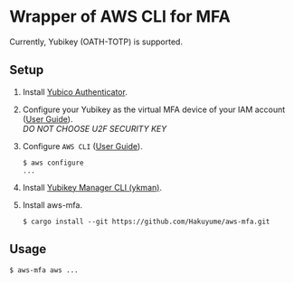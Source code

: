 # Wrapper of AWS CLI for MFA

Currently, Yubikey (OATH-TOTP) is supported.

## Setup
1. Install [Yubico Authenticator](https://developers.yubico.com/yubioath-desktop/).
1. Configure your Yubikey as the virtual MFA device of your IAM account ([User Guide](https://docs.aws.amazon.com/IAM/latest/UserGuide/id_credentials_mfa_enable_virtual.html#enable-virt-mfa-for-iam-user)).  
    *DO NOT CHOOSE U2F SECURITY KEY*

1. Configure `AWS CLI` ([User Guide](https://docs.aws.amazon.com/cli/latest/userguide/cli-chap-configure.html#cli-quick-configuration)).
    ```
    $ aws configure
    ...
    ```
1. Install [Yubikey Manager CLI (ykman)](https://developers.yubico.com/yubikey-manager/).
1. Install aws-mfa.
    ```
    $ cargo install --git https://github.com/Hakuyume/aws-mfa.git
    ```

## Usage
```
$ aws-mfa aws ...
```
